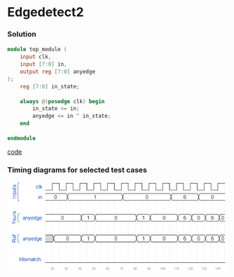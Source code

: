 # Edgedetect2
### Solution
```Verilog
module top_module (
    input clk,
    input [7:0] in,
    output reg [7:0] anyedge
);
    reg [7:0] in_state;
    
    always @(posedge clk) begin
        in_state <= in;
        anyedge <= in ^ in_state;
    end

endmodule
```
[code](./96.v)

### Timing diagrams for selected test cases
![result](./result.png)